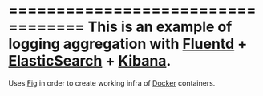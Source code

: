 ==================================
This is an example of logging aggregation with [Fluentd](http://fluentd.org) + [ElasticSearch](http://www.elasticsearch.org/) + [Kibana](http://www.elasticsearch.org/overview/kibana/).
==================================

Uses [Fig](http://fig.sh) in order to create working infra of [Docker](https://www.docker.com/) containers.
